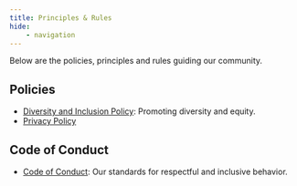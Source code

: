 ```yaml
---
title: Principles & Rules
hide:
    - navigation
---
```

Below are the policies, principles and rules guiding our community. 

## Policies
- [Diversity and Inclusion Policy](Diversity_and_Inclusion_Policy.md): Promoting diversity and equity.
- [Privacy Policy](../policies/PrivacyPolicy.md)

## Code of Conduct
- [Code of Conduct](Code_of_Conduct.md): Our standards for respectful and inclusive behavior.